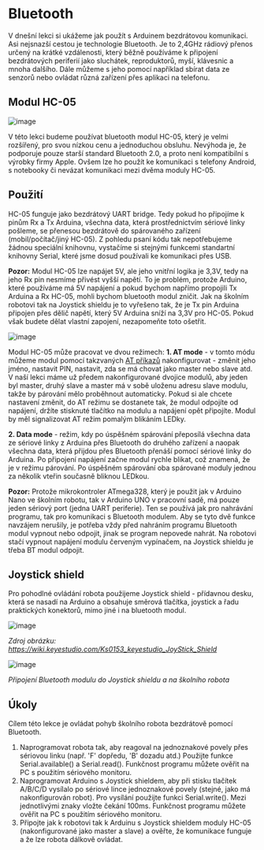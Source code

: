 # Bluetooth


V dnešní lekci si ukážeme jak použít s Arduinem bezdrátovou komunikaci. Asi nejsnazší cestou je technologie Bluetooth. Je to 2,4GHz rádiový přenos určený na krátké vzdálenosti, který běžně používáme k připojení bezdrátových periferií jako sluchátek, reproduktorů, myší, klávesnic a mnoha dalšího. Dále můžeme s jeho pomocí například sbírat data ze senzorů nebo ovládat různá zařízení přes aplikaci na telefonu.

## Modul HC-05
![image](https://github.com/user-attachments/assets/8586e9da-5da4-4b1e-a870-45b7b36d75b7)


V této lekci budeme používat bluetooth modul HC-05, který je velmi rozšířený, pro svou nízkou cenu a jednoduchou obsluhu. Nevýhoda je, že podporuje pouze starší standard Bluetooth 2.0, a proto není kompatibilní s výrobky firmy Apple. Ovšem lze ho použít ke komunikaci s telefony Android, s notebooky či nevázat komunikaci mezi dvěma moduly HC-05.

## Použití
HC-05 funguje jako bezdrátový UART bridge. Tedy pokud ho připojíme k pinům Rx a Tx Arduina, všechna data, která prostřednictvím sériové linky pošleme, se přenesou bezdrátově do spárovaného zařízení (mobil/počítač/jiný HC-05). Z pohledu psaní kódu tak nepotřebujeme žádnou speciální knihovnu, vystačíme si stejnými funkcemi standartní knihovny Serial, které jsme dosud používali ke komunikaci přes USB.

**Pozor:** Modul HC-05 lze napájet 5V, ale jeho vnitřní logika je 3,3V, tedy na jeho Rx pin nesmíme přivést vyšší napětí. To je problém, protože Arduino, které používáme má 5V napájení a pokud bychom napřímo propojili Tx Arduina a Rx HC-05, mohli bychom bluetooth modul zničit. Jak na školním robotovi tak na Joystick shieldu je to vyřešeno tak, že je Tx pin Arduina připojen přes dělič napětí, který 5V Arduina sníží na 3,3V pro HC-05. Pokud však budete dělat vlastní zapojení, nezapomeňte toto ošetřit.

![image](https://github.com/user-attachments/assets/9278e36b-f683-4ed7-9d53-2fb4cdef2cd3)

Modul HC-05 může pracovat ve dvou režimech:
**1. AT mode** - v tomto módu můžeme modul pomocí takzvaných [AT příkazů](https://s3-sa-east-1.amazonaws.com/robocore-lojavirtual/709/HC-05_ATCommandSet.pdf) nakonfigurovat - změnit jeho jméno, nastavit PIN, nastavit, zda se má chovat jako master nebo slave atd. V naší lekci máme už předem nakonfigurované dvojice modulů, aby jeden byl master, druhý slave a master má v sobě uloženu adresu slave modulu, takže by párování mělo proběhnout automaticky. Pokud si ale chcete nastavení změnit, do AT režimu se dostanete tak, že modul odpojíte od napájení, držíte stisknuté tlačítko na modulu a napájení opět připojíte. Modul  by měl signalizovat AT režim pomalým blikáním LEDky.
   
**2. Data mode** - režim, kdy po úspěšném spárování přeposílá všechna data ze sériové linky z Arduina přes Bluetooth do druhého zařízení a naopak všechna data, která přijdou přes Bluetooth přenáší pomocí sériové linky do Arduina. Po připojení napájení začne modul rychle blikat, což znamená, že je v režimu párování. Po úspěšném spárování oba spárované moduly jednou za několik vteřin současně bliknou LEDkou.

**Pozor:** Protože mikrokontroler ATmega328, který je použit jak v Arduino Nano ve školním robotu, tak v Arduino UNO v pracovní sadě, má pouze jeden sériový port (jedna UART periferie). Ten se používá jak pro nahrávání programu, tak pro komunikaci s Bluetooth modulem. Aby se tyto dvě funkce navzájem nerušily, je potřeba vždy před nahráním programu Bluetooth modul vypnout nebo odpojit, jinak se program nepovede nahrát. Na robotovi stačí vypnout napájení modulu červeným vypínačem, na Joystick shieldu je třeba BT modul odpojit. 


## Joystick shield
Pro pohodlné ovládání robota použijeme Joystick shield - přídavnou desku, která se nasadí na Arduino a obsahuje směrová tlačítka, joystick a řadu praktických konektorů, mimo jiné i na bluetooth modul.

![image](https://github.com/user-attachments/assets/69af4cfa-465f-42e0-b98b-f747f3309a82)

*Zdroj obrázku: https://wiki.keyestudio.com/Ks0153_keyestudio_JoyStick_Shield*

![image](https://github.com/user-attachments/assets/b016de1a-8e35-46e0-90f3-74d5e01defb1)

*Připojení Bluetooth modulu do Joystick shieldu a na školního robota*

## Úkoly
Cílem této lekce je ovládat pohyb školního robota bezdrátově pomocí Bluetooth.

1. Naprogramovat robota tak, aby reagoval na jednoznakové povely přes sériovou linku (např. 'F' dopředu, 'B' dozadu atd.) Použijte funkce Serial.available() a Serial.read(). Funkčnost programu můžete ověřit na PC s použitím sériového monitoru.
2. Naprogramovat Arduino s Joystick shieldem, aby při stisku tlačítek A/B/C/D vysílalo po sériové lince jednoznakové povely (stejné, jako má nakonfigurován robot). Pro vysílání použijte funkci Serial.write(). Mezi jednotlivými znaky vložte čekání 100ms. Funkčnost programu můžete ověřit na PC s použitím sériového monitoru.
3. Připojte jak k robotovi tak k Arduinu s Joystick shieldem moduly HC-05 (nakonfigurované jako master a slave) a ověřte, že komunikace funguje a že lze robota dálkově ovládat.

